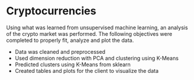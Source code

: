 # Cryptocurrencies

Using what was learned from unsupervised machine learning, an analysis of the crypto market was performed.  The following objectives were completed to properly fit, analyze and plot the data. 

- Data was cleaned and preprocessed
- Used dimension reduction with PCA and clustering using K-Means
- Predicted clusters using K-Means from sklearn
- Created tables and plots for the client to visualize the data

